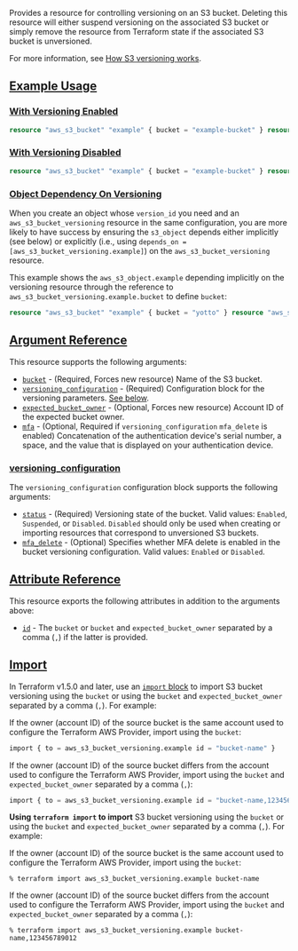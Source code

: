 Provides a resource for controlling versioning on an S3 bucket. Deleting this resource will either suspend versioning on the associated S3 bucket or simply remove the resource from Terraform state if the associated S3 bucket is unversioned.

For more information, see [How S3 versioning works](https://docs.aws.amazon.com/AmazonS3/latest/userguide/manage-versioning-examples.html).

## [Example Usage](https://registry.terraform.io/providers/hashicorp/aws/latest/docs/resources/kms_key#example-usage)

### [With Versioning Enabled](https://registry.terraform.io/providers/hashicorp/aws/latest/docs/resources/kms_key#with-versioning-enabled)

```terraform
resource "aws_s3_bucket" "example" { bucket = "example-bucket" } resource "aws_s3_bucket_acl" "example" { bucket = aws_s3_bucket.example.id acl = "private" } resource "aws_s3_bucket_versioning" "versioning_example" { bucket = aws_s3_bucket.example.id versioning_configuration { status = "Enabled" } }
```

### [With Versioning Disabled](https://registry.terraform.io/providers/hashicorp/aws/latest/docs/resources/kms_key#with-versioning-disabled)

```terraform
resource "aws_s3_bucket" "example" { bucket = "example-bucket" } resource "aws_s3_bucket_acl" "example" { bucket = aws_s3_bucket.example.id acl = "private" } resource "aws_s3_bucket_versioning" "versioning_example" { bucket = aws_s3_bucket.example.id versioning_configuration { status = "Disabled" } }
```

### [Object Dependency On Versioning](https://registry.terraform.io/providers/hashicorp/aws/latest/docs/resources/kms_key#object-dependency-on-versioning)

When you create an object whose `version_id` you need and an `aws_s3_bucket_versioning` resource in the same configuration, you are more likely to have success by ensuring the `s3_object` depends either implicitly (see below) or explicitly (i.e., using `depends_on = [aws_s3_bucket_versioning.example]`) on the `aws_s3_bucket_versioning` resource.

This example shows the `aws_s3_object.example` depending implicitly on the versioning resource through the reference to `aws_s3_bucket_versioning.example.bucket` to define `bucket`:

```terraform
resource "aws_s3_bucket" "example" { bucket = "yotto" } resource "aws_s3_bucket_versioning" "example" { bucket = aws_s3_bucket.example.id versioning_configuration { status = "Enabled" } } resource "aws_s3_object" "example" { bucket = aws_s3_bucket_versioning.example.id key = "droeloe" source = "example.txt" }
```

## [Argument Reference](https://registry.terraform.io/providers/hashicorp/aws/latest/docs/resources/kms_key#argument-reference)

This resource supports the following arguments:

-   [`bucket`](https://registry.terraform.io/providers/hashicorp/aws/latest/docs/resources/kms_key#bucket-6) - (Required, Forces new resource) Name of the S3 bucket.
-   [`versioning_configuration`](https://registry.terraform.io/providers/hashicorp/aws/latest/docs/resources/kms_key#versioning_configuration-1) - (Required) Configuration block for the versioning parameters. [See below](https://registry.terraform.io/providers/hashicorp/aws/latest/docs/resources/kms_key#versioning_configuration).
-   [`expected_bucket_owner`](https://registry.terraform.io/providers/hashicorp/aws/latest/docs/resources/kms_key#expected_bucket_owner-3) - (Optional, Forces new resource) Account ID of the expected bucket owner.
-   [`mfa`](https://registry.terraform.io/providers/hashicorp/aws/latest/docs/resources/kms_key#mfa-1) - (Optional, Required if `versioning_configuration` `mfa_delete` is enabled) Concatenation of the authentication device's serial number, a space, and the value that is displayed on your authentication device.

### [versioning\_configuration](https://registry.terraform.io/providers/hashicorp/aws/latest/docs/resources/kms_key#versioning_configuration)

The `versioning_configuration` configuration block supports the following arguments:

-   [`status`](https://registry.terraform.io/providers/hashicorp/aws/latest/docs/resources/kms_key#status-4) - (Required) Versioning state of the bucket. Valid values: `Enabled`, `Suspended`, or `Disabled`. `Disabled` should only be used when creating or importing resources that correspond to unversioned S3 buckets.
-   [`mfa_delete`](https://registry.terraform.io/providers/hashicorp/aws/latest/docs/resources/kms_key#mfa_delete-2) - (Optional) Specifies whether MFA delete is enabled in the bucket versioning configuration. Valid values: `Enabled` or `Disabled`.

## [Attribute Reference](https://registry.terraform.io/providers/hashicorp/aws/latest/docs/resources/kms_key#attribute-reference)

This resource exports the following attributes in addition to the arguments above:

-   [`id`](https://registry.terraform.io/providers/hashicorp/aws/latest/docs/resources/kms_key#id-12) - The `bucket` or `bucket` and `expected_bucket_owner` separated by a comma (`,`) if the latter is provided.

## [Import](https://registry.terraform.io/providers/hashicorp/aws/latest/docs/resources/kms_key#import)

In Terraform v1.5.0 and later, use an [`import` block](https://developer.hashicorp.com/terraform/language/import) to import S3 bucket versioning using the `bucket` or using the `bucket` and `expected_bucket_owner` separated by a comma (`,`). For example:

If the owner (account ID) of the source bucket is the same account used to configure the Terraform AWS Provider, import using the `bucket`:

```terraform
import { to = aws_s3_bucket_versioning.example id = "bucket-name" }
```

If the owner (account ID) of the source bucket differs from the account used to configure the Terraform AWS Provider, import using the `bucket` and `expected_bucket_owner` separated by a comma (`,`):

```terraform
import { to = aws_s3_bucket_versioning.example id = "bucket-name,123456789012" }
```

**Using `terraform import` to import** S3 bucket versioning using the `bucket` or using the `bucket` and `expected_bucket_owner` separated by a comma (`,`). For example:

If the owner (account ID) of the source bucket is the same account used to configure the Terraform AWS Provider, import using the `bucket`:

```console
% terraform import aws_s3_bucket_versioning.example bucket-name
```

If the owner (account ID) of the source bucket differs from the account used to configure the Terraform AWS Provider, import using the `bucket` and `expected_bucket_owner` separated by a comma (`,`):

```console
% terraform import aws_s3_bucket_versioning.example bucket-name,123456789012
```